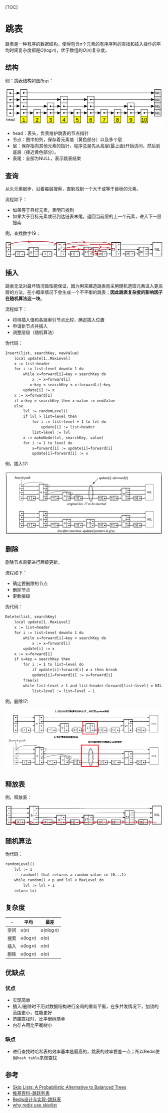 [TOC]

# 跳表

跳表是一种有序的数据结构，使得包含n个元素的有序序列的查找和插入操作的平均时间复杂度都是$O(\log n)$，优于数组的$O(n)$复杂度。



## 结构

例：跳表结构如图所示：

![skiplist_struct](res/skiplist_struct.png)

- head：表头，负责维护跳表的节点指针
- 节点：图中的列，保存着元素值（黄色部分）以及多个层
- 层：保存指向其他元素的指针，程序总是先从高层(最上面)开始访问，然后到底层（接近黄色部分）。
- 表尾：全部为NULL，表示跳表结束



## 查询

从头元素起步，沿着每层搜索，直到找到一个大于或等于目标的元素。

流程如下：

- 如果等于目标元素，表明已找到
- 如果大于目标元素或已到达链表末尾，退回当前层的上一个元素，进入下一层搜索

例，查找数字19：

![skiplist_search_example1](res/skiplist_search_example1.png)



## 插入

跳表无法对最坏情况做性能保证，因为用来建造跳表而采用随机选取元素进入更高层的方法，在小概率情况下会生成一个不平衡的跳表；**因此跳表复杂度的影响因子在随机算法这一块**。

流程如下：

- 将待插入值和各层索引节点比较，确定插入位置
- 申请新节点并插入
- 调整层级（随机算法）

伪代码：

```txt
Insert(list, searchKey, newValue)
	local update[1..MaxLevel]
	x := list→header
	for i := list→level downto 1 do
		while x→forward[i]→key < searchKey do
			x := x→forward[i]
		-- x→key < searchKey ≤ x→forward[i]→key
		update[i] := x
	x := x→forward[1]
	if x→key = searchKey then x→value := newValue
	else
		lvl := randomLevel()
		if lvl > list→level then
			for i := list→level + 1 to lvl do
				update[i] := list→header
			list→level := lvl
		x := makeNode(lvl, searchKey, value)
		for i := 1 to level do
			x→forward[i] := update[i]→forward[i]
			update[i]→forward[i] := x
```

例，插入17:

![skiplist_insert_example1](res/skiplist_insert_example1.png)



## 删除

删除节点需要进行层级更新。

流程如下：

- 确定要删除的节点
- 删除节点
- 更新层级

伪代码：

```txt
Delete(list, searchKey)
	local update[1..MaxLevel]
	x := list→header
	for i := list→level downto 1 do
		while x→forward[i]→key < searchKey do
			x := x→forward[i]
		update[i] := x
	x := x→forward[1]
	if x→key = searchKey then
		for i := 1 to list→level do
			if update[i]→forward[i] ≠ x then break
			update[i]→forward[i] := x→forward[i]
		free(x)
		while list→level > 1 and list→header→forward[list→level] = NIL do
			list→level := list→level – 1
```

例，删除17:

![skiplist_delete_example1](res/skiplist_delete_example1.png)



## 释放表

例，释放表：

![skiplist_release_example1](res/skiplist_release_example1.png)



## 随机算法

伪代码：

```txt
randomLevel()
	lvl := 1
	-- random() that returns a random value in [0...1)
	while random() < p and lvl < MaxLevel do
		lvl := lvl + 1
	return lvl
```



## 复杂度

| -    | 平均        | 最差          |
| ---- | ----------- | ------------- |
| 空间 | $o(n)$      | $o(n \log n)$ |
| 搜索 | $o(\log n)$ | $o(n)$        |
| 插入 | $o(\log n)$ | $o(n)$        |
| 删除 | $o(\log n)$ | $o(n)$        |



## 优缺点

### 优点

- 实现简单
- 插入/删除时不用对数据结构进行全局的重新平衡，在多并发情况下，加锁的范围更小，性能更好
- 范围查找时，比平衡树简单
- 内存占用比平衡树小

### 缺点

- 进行查找时哈希表的效率基本是最高的，跳表的效率要差一点；所以Redis使用`hash table`来做查找



## 参考

- [Skip Lists: A Probabilistic Alternative to Balanced Trees](res/skiplists.pdf)
- [维基百科-跳跃列表](https://zh.wikipedia.org/wiki/%E8%B7%B3%E8%B7%83%E5%88%97%E8%A1%A8)
- [Redis设计与实现-跳跃表](https://redisbook.readthedocs.io/en/latest/internal-datastruct/skiplist.html)
- [why redis use skiplist](https://news.ycombinator.com/item?id=1171423)

